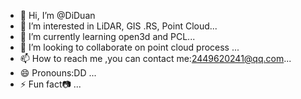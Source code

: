 - 👋 Hi, I’m @DiDuan
- 👀 I’m interested in LiDAR, GIS .RS, Point Cloud...
- 🌱 I’m currently learning open3d and PCL...
- 💞️ I’m looking to collaborate on point cloud process ...
- 📫 How to reach me ,you can contact me:2449620241@qq.com...
- 😄 Pronouns:DD ...
- ⚡ Fun fact📷  ...

<!---
DiDuan/DiDuan is a ✨ special ✨ repository because its `README.md` (this file) appears on your GitHub profile.
You can click the Preview link to take a look at your changes.
--->
